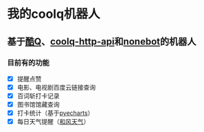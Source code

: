 # 我的coolq机器人

## 基于[酷Q](https://cqp.cc/)、[coolq-http-api](https://github.com/richardchien/coolq-http-api)和[nonebot](https://github.com/richardchien/nonebot)的机器人


### 目前有的功能

- [x] 提醒点赞
- [x] 电影、电视剧百度云链接查询
- [x] 百词斩打卡记录
- [x] 图书馆馆藏查询
- [x] 打卡统计（基于[pyecharts](https://pyecharts.org)）
- [x] 每日天气提醒（[和风天气](https://www.heweather.com/)）